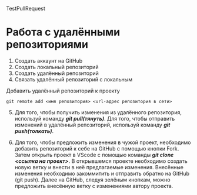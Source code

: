 TestPullRequest
# Работа с удалёнными репозиториями
1. Создать аккаунт на GitHub
2. Создать локальный репозиторий
3. Создать удалённый репозиторий
4. Связать удалённый репозиторий с локальным

Добавить удалённый репозиторий к проекту
```
git remote add <имя репозитория> <url-адрес репозитория в сети>
```

5. Для того, чтобы получить изменения из удалённого репозитория, используй команду ***git pull(тянуть)***. Для того, чтобы отправить изменений в удалённый репозиторий, используй команду ***git push(толкать)***.

6. Для того, чтобы предложить изменения в чужой проект, необходимо добавить репозиторий к себе на GitHub с помощью кнопки Fork. Затем открыть проект в VScode с помощью команды ***git clone <ссылка на проект>***. В открывшемся проекте необходимо создать новую ветку и внести в неё предлагаемые изменения. Внесённые изменения необходимо закоммитить и отправить обратно на GitHub (git push). Далее на GitHub, следуя зелёным кнопкам, можно предложить внесённую ветку с изменениями автору проекта.